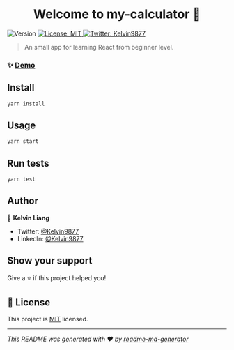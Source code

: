 <h1 align="center">Welcome to my-calculator 👋</h1>
<p>
  <img alt="Version" src="https://img.shields.io/badge/version-0.1.0-blue.svg?cacheSeconds=2592000" />
  <a href="https://github.com/kelvin8773/my-calculator/blob/master/LICENSE" target="_blank">
    <img alt="License: MIT" src="https://img.shields.io/badge/License-MIT-yellow.svg" />
  </a>
  <a href="https://twitter.com/Kelvin9877" target="_blank">
    <img alt="Twitter: Kelvin9877" src="https://img.shields.io/twitter/follow/Kelvin9877.svg?style=social" />
  </a>
</p>

> An small app for learning React from beginner level.

### ✨ [Demo](https://my-calculator-2020.herokuapp.com/)

## Install

```sh
yarn install
```

## Usage

```sh
yarn start
```

## Run tests

```sh
yarn test
```

## Author

👤 **Kelvin Liang**

* Twitter: [@Kelvin9877](https://twitter.com/Kelvin9877)
* LinkedIn: [@Kelvin9877](https://linkedin.com/in/Kelvin9877)

## Show your support

Give a ⭐️ if this project helped you!

## 📝 License

This project is [MIT](https://github.com/kelvin8773/my-calculator/blob/master/LICENSE) licensed.

***
_This README was generated with ❤️ by [readme-md-generator](https://github.com/kefranabg/readme-md-generator)_
